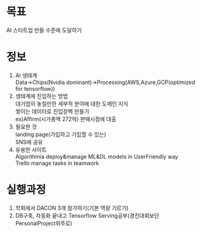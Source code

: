 # 목표
AI 스타트업 만들 수준에 도달하기<br>

# 정보 
1. AI 생태계<br>
Data->Chips(Nvidia dominant)->Processing(AWS,Azure,GCP(optimized for tensorflow))<br>
2. 생태계에 진입하는 방법<br>
대기업이 놓칠만한 세부적 분야에 대한 도메인 지식<br>
쌓이는 데이터로 진입장벽 만들기 <br>
ex)Affirm(시가총액 272억) 판매시점에 대출<br>
3. 필요한 것<br>
landing page(가입하고 기입할 수 있는)<br>
SNS에 공유<br>
4. 유용한 사이트<br>
Algorithmia deploy&manage ML&DL models in UserFriendly way<br>
Trello manage tasks in teamwork

# 실행과정
1. 학회에서 DACON 3개 참가하기(기본 역량 기르기) <br>
2. DB구축, 자동화 끝내고 Tensorflow Serving공부(경진대회보단 PersonalProject위주로)
